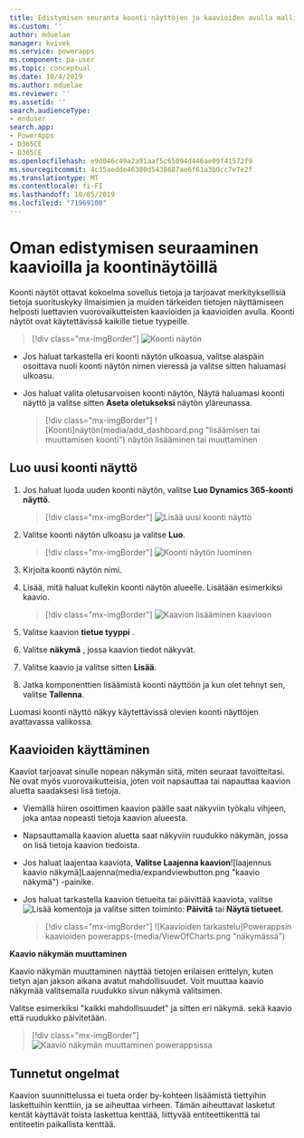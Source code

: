 ```yaml
---
title: Edistymisen seuranta koonti näyttöjen ja kaavioiden avulla mallipohjaisissa sovelluksissa | MicrosoftDocs
ms.custom: ''
author: mduelae
manager: kvivek
ms.service: powerapps
ms.component: pa-user
ms.topic: conceptual
ms.date: 10/4/2019
ms.author: mduelae
ms.reviewer: ''
ms.assetid: ''
search.audienceType:
- enduser
search.app:
- PowerApps
- D365CE
- D365CE
ms.openlocfilehash: e9d046c49a2a91aaf5c65094d446ae09f41572f9
ms.sourcegitcommit: 4c35aedde46380d5438687ae6f61a3b0cc7e7e2f
ms.translationtype: MT
ms.contentlocale: fi-FI
ms.lasthandoff: 10/05/2019
ms.locfileid: "71969100"
---
```

# <a name="track-your-progress-with-dashboards-and-charts"></a>Oman edistymisen seuraaminen kaavioilla ja koontinäytöillä

Koonti näytöt ottavat kokoelma sovellus tietoja ja tarjoavat merkityksellisiä tietoja suorituskyky ilmaisimien ja muiden tärkeiden tietojen näyttämiseen helposti luettavien vuorovaikutteisten kaavioiden ja kaavioiden avulla. Koonti näytöt ovat käytettävissä kaikille tietue tyypeille.

> [!div class="mx-imgBorder"]
> ![Koonti näytön](media/Dashboard.png "koonti näyttö") 

-  Jos haluat tarkastella eri koonti näytön ulkoasua, valitse alaspäin osoittava nuoli koonti näytön nimen vieressä ja valitse sitten haluamasi ulkoasu.
-  Jos haluat valita oletusarvoisen koonti näytön, Näytä haluamasi koonti näyttö ja valitse sitten **Aseta oletukseksi** näytön yläreunassa.

   > [!div class="mx-imgBorder"]
   > ![Koonti]näytön(media/add_dashboard.png "lisäämisen tai muuttamisen koonti") näytön lisääminen tai muuttaminen 

## <a name="create-a-new-dashboard"></a>Luo uusi koonti näyttö

1. Jos haluat luoda uuden koonti näytön, valitse **Luo Dynamics 365-koonti näyttö**. 

   > [!div class="mx-imgBorder"]
   > ![Lisää uusi koonti näyttö](media/new_dashboard.png "Lisää uusi koonti näyttö")
   
2. Valitse koonti näytön ulkoasu ja valitse **Luo**.  

   > [!div class="mx-imgBorder"]
   > ![Koonti näytön luominen](media/create_dashboard.png "koonti näytön luomi seksi")
 
3. Kirjoita koonti näytön nimi. 
4. Lisää, mitä haluat kullekin koonti näytön alueelle. Lisätään esimerkiksi kaavio. 

   > [!div class="mx-imgBorder"]
   > ![](media/add_chart.png "Kaavion") lisääminen kaavioon
 
 5. Valitse kaavion **tietue tyyppi** .
 6. Valitse **näkymä** , jossa kaavion tiedot näkyvät.
 7. Valitse kaavio ja valitse sitten **Lisää**.
 8. Jatka komponenttien lisäämistä koonti näyttöön ja kun olet tehnyt sen, valitse **Tallenna**. 
 
Luomasi koonti näyttö näkyy käytettävissä olevien koonti näyttöjen avattavassa valikossa.

## <a name="use-charts"></a>Kaavioiden käyttäminen 

Kaaviot tarjoavat sinulle nopean näkymän siitä, miten seuraat tavoitteitasi. Ne ovat myös vuorovaikutteisia, joten voit napsauttaa tai napauttaa kaavion aluetta saadaksesi lisä tietoja.

-   Viemällä hiiren osoittimen kaavion päälle saat näkyviin työkalu vihjeen, joka antaa nopeasti tietoja kaavion alueesta.
-   Napsauttamalla kaavion aluetta saat näkyviin ruudukko näkymän, jossa on lisä tietoja kaavion tiedoista.
-   Jos haluat laajentaa kaaviota, **Valitse Laajenna kaavion**![laajennus kaavio näkymä]Laajenna(media/expandviewbutton.png "kaavio näkymä") -painike.
-   Jos haluat tarkastella kaavion tietueita tai päivittää kaaviota, valitse ![Lisää komentoja](media/MoreButton.png "Lisää komentoja") ja valitse sitten toiminto: **Päivitä** tai **Näytä tietueet**.
     
     > [!div class="mx-imgBorder"]
     > ![Kaavioiden tarkastelu]Powerappsin kaavioiden powerapps-(media/ViewOfCharts.png "näkymässä")  
       

**Kaavio näkymän muuttaminen**
 
Kaavio näkymän muuttaminen näyttää tietojen erilaisen erittelyn, kuten tietyn ajan jakson aikana avatut mahdollisuudet. Voit muuttaa kaavio näkymää valitsemalla ruudukko sivun näkymä valitsimen.

Valitse esimerkiksi "kaikki mahdollisuudet" ja sitten eri näkymä. sekä kaavio että ruudukko päivitetään.

> [!div class="mx-imgBorder"]
> ![Kaavio näkymän muuttaminen powerappsissa](media/ChangeChartView.png "kaavio näkymän muuttaminen powerappsissa")

## <a name="known-issues"></a>Tunnetut ongelmat  
Kaavion suunnittelussa ei tueta order by-kohteen lisäämistä tiettyihin laskettuihin kenttiin, ja se aiheuttaa virheen.  Tämän aiheuttavat lasketut kentät käyttävät toista laskettua kenttää, liittyvää entiteettikenttä tai entiteetin paikallista kenttää.



